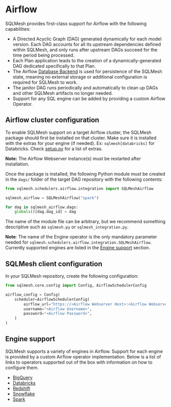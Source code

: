 # Airflow

SQLMesh provides first-class support for Airflow with the following capabilities:

* A Directed Acyclic Graph (DAG) generated dynamically for each model version. Each DAG accounts for all its upstream dependencies defined within SQLMesh, and only runs after upstream DAGs succeed for the time period being processed.
* Each Plan application leads to the creation of a dynamically-generated DAG dedicated specifically to that Plan.
* The Airflow [Database Backend](https://airflow.apache.org/docs/apache-airflow/stable/howto/set-up-database.html) is used for persistence of the SQLMesh state, meaning no external storage or additional configuration is required for SQLMesh to work.
* The janitor DAG runs periodically and automatically to clean up DAGs and other SQLMesh artifacts no longer needed.
* Support for any SQL engine can be added by providing a custom Airflow Operator.

## Airflow cluster configuration
To enable SQLMesh support on a target Airflow cluster, the SQLMesh package should first be installed on that cluster. Make sure it is installed with the extras for your engine (if needed). Ex: `sqlmesh[databricks]` for Databricks. Check [setup.py](https://github.com/TobikoData/sqlmesh/blob/main/setup.py) for a list of extras. 

**Note:** The Airflow Webserver instance(s) must be restarted after installation.

Once the package is installed, the following Python module must be created in the `dags/` folder of the target DAG repository with the following contents:

```python linenums="1"
from sqlmesh.schedulers.airflow.integration import SQLMeshAirflow

sqlmesh_airflow = SQLMeshAirflow("spark")

for dag in sqlmesh_airflow.dags:
    globals()[dag.dag_id] = dag
```
The name of the module file can be arbitrary, but we recommend something descriptive such as `sqlmesh.py` or `sqlmesh_integration.py`.

**Note**: The name of the Engine operator is the only mandatory parameter needed for `sqlmesh.schedulers.airflow.integration.SQLMeshAirflow`. Currently supported engines are listed in the [Engine support](#engine-support) section.

## SQLMesh client configuration
In your SQLMesh repository, create the following configuration:
```python linenums="1"
from sqlmesh.core.config import Config, AirflowSchedulerConfig

airflow_config = Config(
    scheduler=AirflowSchedulerConfig(
        airflow_url="https://<Airflow Webserver Host>:<Airflow Webserver Port>/",
        username="<Airflow Username>",
        password="<Airflow Password>",
    )
)
```

## Engine support
SQLMesh supports a variety of engines in Airflow. Support for each engine is provided by a custom Airflow operator implementation. Below is a list of links to operators supported out of the box with information on how to configure them.

* [BigQuery](engines.md#bigquery---airflow-scheduler)
* [Databricks](engines.md#databricks---airflow-scheduler)
* [Redshift](engines.md#redshift---airflow-scheduler)
* [Snowflake](engines.md#snowflake---airflow-scheduler)
* [Spark](engines.md#spark---airflow-scheduler)

